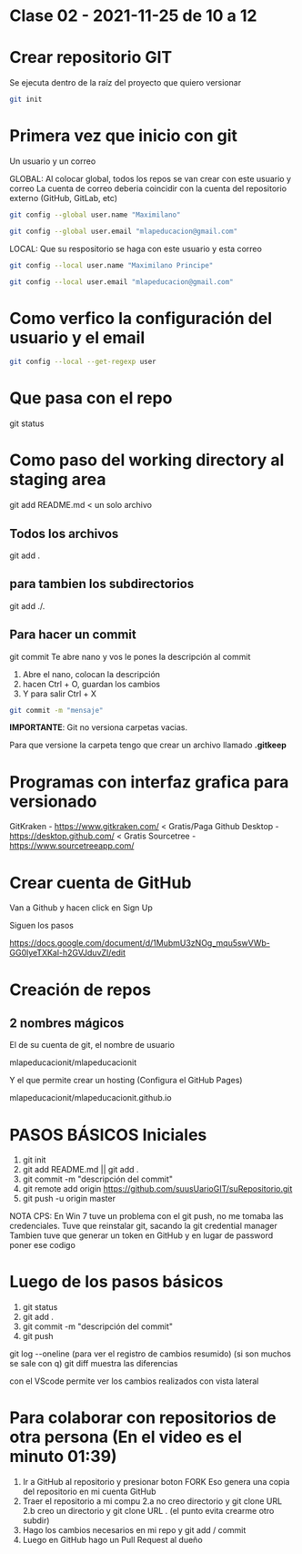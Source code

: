 #  Clase 02 - 2021-11-25 de 10 a 12

# Crear repositorio GIT
Se ejecuta dentro de la raíz del proyecto que quiero versionar

```bash
git init
```
# Primera vez que inicio con git

Un usuario y un correo

GLOBAL: Al colocar global, todos los repos se van crear con este usuario y correo
La cuenta de correo deberia coincidir con la cuenta del repositorio externo (GitHub, GitLab, etc)

```bash
git config --global user.name "Maximilano" 
```

```bash
git config --global user.email "mlapeducacion@gmail.com" 
```

LOCAL: Que su respositorio se haga con este usuario y esta correo

```bash
git config --local user.name "Maximilano Principe" 
```

```bash
git config --local user.email "mlapeducacion@gmail.com" 
```

# Como verfico la configuración del usuario y el email

```bash
git config --local --get-regexp user
```

# Que pasa con el repo

git status

# Como paso del working directory al staging area

git add README.md < un solo archivo

## Todos los archivos

git add .

## para tambien los subdirectorios

git add ./. 

## Para hacer un commit 

git commit 
Te abre nano y vos le pones la descripción al commit
1. Abre el nano, colocan la descripción
2. hacen Ctrl + O, guardan los cambios
3. Y para salir Ctrl + X

```bash
git commit -m "mensaje"
```

**IMPORTANTE**: Git no versiona carpetas vacias.

Para que versione la carpeta tengo que crear un archivo llamado **.gitkeep**

# Programas con interfaz grafica para versionado

GitKraken - https://www.gitkraken.com/ < Gratis/Paga
Github Desktop - https://desktop.github.com/ < Gratis
Sourcetree - https://www.sourcetreeapp.com/

# Crear cuenta de GitHub

Van a Github y hacen click en Sign Up

Siguen los pasos

https://docs.google.com/document/d/1MubmU3zNOg_mqu5swVWb-GG0lyeTXKal-h2GVJduvZI/edit

# Creación de repos

## 2 nombres mágicos

El de su cuenta de git, el nombre de usuario

mlapeducacionit/mlapeducacionit

Y el que permite crear un hosting (Configura el GitHub Pages)

mlapeducacionit/mlapeducacionit.github.io

# PASOS BÁSICOS Iniciales

1. git init
2. git add README.md || git add .
3. git commit -m "descripción del commit"
4. git remote add origin https://github.com/suusUarioGIT/suRepositorio.git
5. git push -u origin master

NOTA CPS: En Win 7 tuve un problema con el git push, no me tomaba las credenciales. 
            Tuve que reinstalar git, sacando la git credential manager
            Tambien tuve que generar un token en GitHub y en lugar de password poner ese codigo

# Luego de los pasos básicos

1. git status
2. git add .
3. git commit -m "descripción del commit"
4. git push

git log --oneline (para ver el registro de cambios resumido) (si son muchos se sale con q)
git diff muestra las diferencias

con el VScode permite ver los cambios realizados con vista lateral

# Para colaborar con repositorios de otra persona (En el video es el minuto 01:39)

1. Ir a GitHub al repositorio y presionar boton FORK
    Eso genera una copia del repositorio en mi cuenta GitHub
2. Traer el repositorio a mi compu
    2.a no creo directorio y git clone URL
    2.b creo un directorio y  git clone URL . (el punto evita crearme otro subdir)
3. Hago los cambios necesarios en mi repo y git add / commit
4. Luego en GitHub hago un Pull Request al dueño
